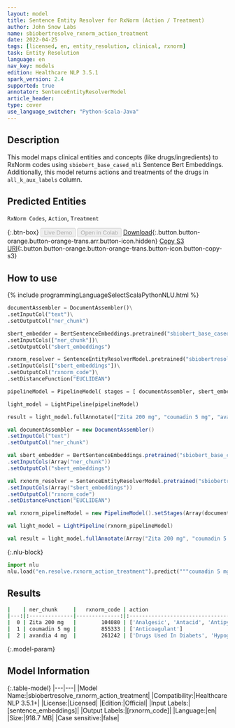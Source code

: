 ```yaml
---
layout: model
title: Sentence Entity Resolver for RxNorm (Action / Treatment)
author: John Snow Labs
name: sbiobertresolve_rxnorm_action_treatment
date: 2022-04-25
tags: [licensed, en, entity_resolution, clinical, rxnorm]
task: Entity Resolution
language: en
nav_key: models
edition: Healthcare NLP 3.5.1
spark_version: 2.4
supported: true
annotator: SentenceEntityResolverModel
article_header:
type: cover
use_language_switcher: "Python-Scala-Java"
---
```


## Description

This model maps clinical entities and concepts (like drugs/ingredients) to RxNorm codes using `sbiobert_base_cased_mli` Sentence Bert Embeddings. Additionally, this model returns actions and treatments of the drugs in `all_k_aux_labels` column.

## Predicted Entities

`RxNorm Codes`, `Action`, `Treatment`

{:.btn-box}
<button class="button button-orange" disabled>Live Demo</button>
<button class="button button-orange" disabled>Open in Colab</button>
[Download](https://s3.amazonaws.com/auxdata.johnsnowlabs.com/clinical/models/sbiobertresolve_rxnorm_action_treatment_en_3.5.1_2.4_1650899853599.zip){:.button.button-orange.button-orange-trans.arr.button-icon.hidden}
[Copy S3 URI](s3://auxdata.johnsnowlabs.com/clinical/models/sbiobertresolve_rxnorm_action_treatment_en_3.5.1_2.4_1650899853599.zip){:.button.button-orange.button-orange-trans.button-icon.button-copy-s3}

## How to use



<div class="tabs-box" markdown="1">
{% include programmingLanguageSelectScalaPythonNLU.html %}

```python
documentAssembler = DocumentAssembler()\
.setInputCol("text")\
.setOutputCol("ner_chunk")

sbert_embedder = BertSentenceEmbeddings.pretrained("sbiobert_base_cased_mli", "en", "clinical/models")\
.setInputCols(["ner_chunk"])\
.setOutputCol("sbert_embeddings")

rxnorm_resolver = SentenceEntityResolverModel.pretrained("sbiobertresolve_rxnorm_action_treatment", "en", "clinical/models")\
.setInputCols(["sbert_embeddings"])\
.setOutputCol("rxnorm_code")\
.setDistanceFunction("EUCLIDEAN")

pipelineModel = PipelineModel( stages = [ documentAssembler, sbert_embedder, rxnorm_resolver ])

light_model = LightPipeline(pipelineModel)

result = light_model.fullAnnotate(["Zita 200 mg", "coumadin 5 mg", "avandia 4 mg"])
```
```scala
val documentAssembler = new DocumentAssembler()
.setInputCol("text")
.setOutputCol("ner_chunk")

val sbert_embedder = BertSentenceEmbeddings.pretrained("sbiobert_base_cased_mli", "en","clinical/models")
.setInputCols(Array("ner_chunk"))
.setOutputCol("sbert_embeddings")

val rxnorm_resolver = SentenceEntityResolverModel.pretrained("sbiobertresolve_rxnorm_action_treatment", "en", "clinical/models")
.setInputCols(Array("sbert_embeddings"))
.setOutputCol("rxnorm_code")
.setDistanceFunction("EUCLIDEAN")

val rxnorm_pipelineModel = new PipelineModel().setStages(Array(documentAssembler, sbert_embedder, rxnorm_resolver))

val light_model = LightPipeline(rxnorm_pipelineModel)

val result = light_model.fullAnnotate(Array("Zita 200 mg", "coumadin 5 mg", "avandia 4 mg"))
```


{:.nlu-block}
```python
import nlu
nlu.load("en.resolve.rxnorm_action_treatment").predict("""coumadin 5 mg""")
```

</div>

## Results

```bash
|    | ner_chunk     |   rxnorm_code | action                                                   | treatment                                                                                                                                                       |
|---:|:--------------|--------------:|:---------------------------------------------------------|:----------------------------------------------------------------------------------------------------------------------------------------------------------------|
|  0 | Zita 200 mg   |        104080 | ['Analgesic', 'Antacid', 'Antipyretic', 'Pain Reliever'] | ['Backache', 'Pain', 'Sore Throat', 'Headache', 'Influenza', 'Toothache', 'Heartburn', 'Migraine', 'Muscular Aches And Pains', 'Neuralgia', 'Cold', 'Weakness'] |
|  1 | coumadin 5 mg |        855333 | ['Anticoagulant']                                        | ['Cerebrovascular Accident', 'Pulmonary Embolism', 'Heart Attack', 'AF', 'Embolization']                                                                        |
|  2 | avandia 4 mg  |        261242 | ['Drugs Used In Diabets', 'Hypoglycemic']                | ['Diabetes Mellitus', 'Type 1 Diabetes Mellitus', 'Type 2 Diabetes']                                                                                            |

```

{:.model-param}
## Model Information

{:.table-model}
|---|---|
|Model Name:|sbiobertresolve_rxnorm_action_treatment|
|Compatibility:|Healthcare NLP 3.5.1+|
|License:|Licensed|
|Edition:|Official|
|Input Labels:|[sentence_embeddings]|
|Output Labels:|[rxnorm_code]|
|Language:|en|
|Size:|918.7 MB|
|Case sensitive:|false|